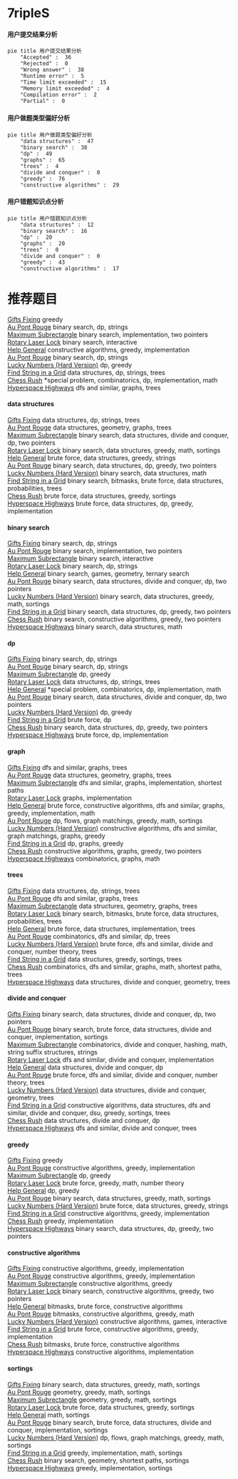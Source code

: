 # 7ripleS
<!-- tabs:start -->
#### **用户提交结果分析**

```mermaid
pie title 用户提交结果分析
    "Accepted" :  36
    "Rejected" :  0
    "Wrong answer" :  38
    "Runtime error" :  5
    "Time limit exceeded" :  15
    "Memory limit exceeded" :  4
    "Compilation error" :  2
    "Partial" :  0
```
#### **用户做题类型偏好分析**

```mermaid
pie title 用户做题类型偏好分析
    "data structures" :  47
    "binary search" :  38
    "dp" :  49
    "graphs" :  65
    "trees" :  4
    "divide and conquer" :  0
    "greedy" :  76
    "constructive algorithms" :  29
```
#### **用户错题知识点分析**

```mermaid
pie title 用户错题知识点分析
    "data structures" :  12
    "binary search" :  16
    "dp" :  20
    "graphs" :  20
    "trees" :  0
    "divide and conquer" :  0
    "greedy" :  43
    "constructive algorithms" :  17
```
<!-- tabs:end -->
# 推荐题目
[Gifts Fixing](http://codeforces.com/problemset/problem/1399/B)		greedy		  
[Au Pont Rouge](https://codeforces.com/contest/1314/problem/C)		binary search,
                        dp,
                        strings		  
[Maximum Subrectangle](http://codeforces.com/problemset/problem/1060/C)		binary search,
                        implementation,
                        two pointers		  
[Rotary Laser Lock](http://codeforces.com/problemset/problem/1428/H)		binary search,
                        interactive		  
[Help General](http://codeforces.com/problemset/problem/142/B)		constructive algorithms,
                        greedy,
                        implementation		  
[Au Pont Rouge](https://codeforces.com/contest/1315/problem/F)		binary search,
                        dp,
                        strings		  
[Lucky Numbers (Hard Version)](http://codeforces.com/problemset/problem/1428/G2)		dp,
                        greedy		  
[Find String in a Grid](http://codeforces.com/problemset/problem/1252/D)		data structures,
                        dp,
                        strings,
                        trees		  
[Chess Rush](http://codeforces.com/problemset/problem/1403/C)		*special problem,
                        combinatorics,
                        dp,
                        implementation,
                        math		  
[Hyperspace Highways](http://codeforces.com/problemset/problem/1045/C)		dfs and similar,
                        graphs,
                        trees		  
<!-- tabs:start -->
#### **data structures**
[Gifts Fixing](http://codeforces.com/problemset/problem/1252/D)		data structures,
                        dp,
                        strings,
                        trees		  
[Au Pont Rouge](http://codeforces.com/problemset/problem/1368/G)		data structures,
                        geometry,
                        graphs,
                        trees		  
[Maximum Subrectangle](http://codeforces.com/problemset/problem/1428/F)		binary search,
                        data structures,
                        divide and conquer,
                        dp,
                        two pointers		  
[Rotary Laser Lock](http://codeforces.com/problemset/problem/1428/E)		binary search,
                        data structures,
                        greedy,
                        math,
                        sortings		  
[Help General](http://codeforces.com/problemset/problem/1428/C)		brute force,
                        data structures,
                        greedy,
                        strings		  
[Au Pont Rouge](http://codeforces.com/problemset/problem/1492/C)		binary search,
                        data structures,
                        dp,
                        greedy,
                        two pointers		  
[Lucky Numbers (Hard Version)](http://codeforces.com/problemset/problem/1490/G)		binary search,
                        data structures,
                        math		  
[Find String in a Grid](http://codeforces.com/problemset/problem/1479/D)		binary search,
                        bitmasks,
                        brute force,
                        data structures,
                        probabilities,
                        trees		  
[Chess Rush](http://codeforces.com/problemset/problem/1497/A)		brute force,
                        data structures,
                        greedy,
                        sortings		  
[Hyperspace Highways](http://codeforces.com/problemset/problem/1491/C)		brute force,
                        data structures,
                        dp,
                        greedy,
                        implementation		  
#### **binary search**
[Gifts Fixing](https://codeforces.com/contest/1314/problem/C)		binary search,
                        dp,
                        strings		  
[Au Pont Rouge](http://codeforces.com/problemset/problem/1060/C)		binary search,
                        implementation,
                        two pointers		  
[Maximum Subrectangle](http://codeforces.com/problemset/problem/1428/H)		binary search,
                        interactive		  
[Rotary Laser Lock](https://codeforces.com/contest/1315/problem/F)		binary search,
                        dp,
                        strings		  
[Help General](http://codeforces.com/problemset/problem/1427/H)		binary search,
                        games,
                        geometry,
                        ternary search		  
[Au Pont Rouge](http://codeforces.com/problemset/problem/1428/F)		binary search,
                        data structures,
                        divide and conquer,
                        dp,
                        two pointers		  
[Lucky Numbers (Hard Version)](http://codeforces.com/problemset/problem/1428/E)		binary search,
                        data structures,
                        greedy,
                        math,
                        sortings		  
[Find String in a Grid](http://codeforces.com/problemset/problem/1492/C)		binary search,
                        data structures,
                        dp,
                        greedy,
                        two pointers		  
[Chess Rush](http://codeforces.com/problemset/problem/1463/D)		binary search,
                        constructive algorithms,
                        greedy,
                        two pointers		  
[Hyperspace Highways](http://codeforces.com/problemset/problem/1490/G)		binary search,
                        data structures,
                        math		  
#### **dp**
[Gifts Fixing](https://codeforces.com/contest/1314/problem/C)		binary search,
                        dp,
                        strings		  
[Au Pont Rouge](https://codeforces.com/contest/1315/problem/F)		binary search,
                        dp,
                        strings		  
[Maximum Subrectangle](http://codeforces.com/problemset/problem/1428/G2)		dp,
                        greedy		  
[Rotary Laser Lock](http://codeforces.com/problemset/problem/1252/D)		data structures,
                        dp,
                        strings,
                        trees		  
[Help General](http://codeforces.com/problemset/problem/1403/C)		*special problem,
                        combinatorics,
                        dp,
                        implementation,
                        math		  
[Au Pont Rouge](http://codeforces.com/problemset/problem/1428/F)		binary search,
                        data structures,
                        divide and conquer,
                        dp,
                        two pointers		  
[Lucky Numbers (Hard Version)](http://codeforces.com/problemset/problem/1428/G1)		dp,
                        greedy		  
[Find String in a Grid](http://codeforces.com/problemset/problem/142/C)		brute force,
                        dp		  
[Chess Rush](http://codeforces.com/problemset/problem/1492/C)		binary search,
                        data structures,
                        dp,
                        greedy,
                        two pointers		  
[Hyperspace Highways](https://codeforces.com/contest/1457/problem/C)		brute force,
                        dp,
                        implementation		  
#### **graph**
[Gifts Fixing](http://codeforces.com/problemset/problem/1045/C)		dfs and similar,
                        graphs,
                        trees		  
[Au Pont Rouge](http://codeforces.com/problemset/problem/1368/G)		data structures,
                        geometry,
                        graphs,
                        trees		  
[Maximum Subrectangle](http://codeforces.com/problemset/problem/1105/D)		dfs and similar,
                        graphs,
                        implementation,
                        shortest paths		  
[Rotary Laser Lock](http://codeforces.com/problemset/problem/1428/B)		graphs,
                        implementation		  
[Help General](http://codeforces.com/problemset/problem/1487/C)		brute force,
                        constructive algorithms,
                        dfs and similar,
                        graphs,
                        greedy,
                        implementation,
                        math		  
[Au Pont Rouge](http://codeforces.com/problemset/problem/1437/C)		dp,
                        flows,
                        graph matchings,
                        greedy,
                        math,
                        sortings		  
[Lucky Numbers (Hard Version)](http://codeforces.com/problemset/problem/1470/D)		constructive algorithms,
                        dfs and similar,
                        graph matchings,
                        graphs,
                        greedy		  
[Find String in a Grid](http://codeforces.com/problemset/problem/1476/C)		dp,
                        graphs,
                        greedy		  
[Chess Rush](http://codeforces.com/problemset/problem/1304/D)		constructive algorithms,
                        graphs,
                        greedy,
                        two pointers		  
[Hyperspace Highways](http://codeforces.com/problemset/problem/1475/C)		combinatorics,
                        graphs,
                        math		  
#### **trees**
[Gifts Fixing](http://codeforces.com/problemset/problem/1252/D)		data structures,
                        dp,
                        strings,
                        trees		  
[Au Pont Rouge](http://codeforces.com/problemset/problem/1045/C)		dfs and similar,
                        graphs,
                        trees		  
[Maximum Subrectangle](http://codeforces.com/problemset/problem/1368/G)		data structures,
                        geometry,
                        graphs,
                        trees		  
[Rotary Laser Lock](http://codeforces.com/problemset/problem/1479/D)		binary search,
                        bitmasks,
                        brute force,
                        data structures,
                        probabilities,
                        trees		  
[Help General](http://codeforces.com/problemset/problem/1511/C)		brute force,
                        data structures,
                        implementation,
                        trees		  
[Au Pont Rouge](http://codeforces.com/problemset/problem/1499/F)		combinatorics,
                        dfs and similar,
                        dp,
                        trees		  
[Lucky Numbers (Hard Version)](http://codeforces.com/problemset/problem/1491/E)		brute force,
                        dfs and similar,
                        divide and conquer,
                        number theory,
                        trees		  
[Find String in a Grid](http://codeforces.com/problemset/problem/1466/D)		data structures,
                        greedy,
                        sortings,
                        trees		  
[Chess Rush](http://codeforces.com/problemset/problem/1495/D)		combinatorics,
                        dfs and similar,
                        graphs,
                        math,
                        shortest paths,
                        trees		  
[Hyperspace Highways](http://codeforces.com/problemset/problem/1303/G)		data structures,
                        divide and conquer,
                        geometry,
                        trees		  
#### **divide and conquer**
[Gifts Fixing](http://codeforces.com/problemset/problem/1428/F)		binary search,
                        data structures,
                        divide and conquer,
                        dp,
                        two pointers		  
[Au Pont Rouge](http://codeforces.com/problemset/problem/1461/D)		binary search,
                        brute force,
                        data structures,
                        divide and conquer,
                        implementation,
                        sortings		  
[Maximum Subrectangle](http://codeforces.com/problemset/problem/1466/G)		combinatorics,
                        divide and conquer,
                        hashing,
                        math,
                        string suffix structures,
                        strings		  
[Rotary Laser Lock](http://codeforces.com/problemset/problem/1490/D)		dfs and similar,
                        divide and conquer,
                        implementation		  
[Help General](https://codeforces.com/contest/1483/problem/C)		data structures,
                        divide and conquer,
                        dp		  
[Au Pont Rouge](http://codeforces.com/problemset/problem/1491/E)		brute force,
                        dfs and similar,
                        divide and conquer,
                        number theory,
                        trees		  
[Lucky Numbers (Hard Version)](http://codeforces.com/problemset/problem/1303/G)		data structures,
                        divide and conquer,
                        geometry,
                        trees		  
[Find String in a Grid](http://codeforces.com/problemset/problem/1494/D)		constructive algorithms,
                        data structures,
                        dfs and similar,
                        divide and conquer,
                        dsu,
                        greedy,
                        sortings,
                        trees		  
[Chess Rush](http://codeforces.com/problemset/problem/1482/E)		data structures,
                        divide and conquer,
                        dp		  
[Hyperspace Highways](http://codeforces.com/problemset/problem/566/C)		dfs and similar,
                        divide and conquer,
                        trees		  
#### **greedy**
[Gifts Fixing](http://codeforces.com/problemset/problem/1399/B)		greedy		  
[Au Pont Rouge](http://codeforces.com/problemset/problem/142/B)		constructive algorithms,
                        greedy,
                        implementation		  
[Maximum Subrectangle](http://codeforces.com/problemset/problem/1428/G2)		dp,
                        greedy		  
[Rotary Laser Lock](http://codeforces.com/problemset/problem/1388/A)		brute force,
                        greedy,
                        math,
                        number theory		  
[Help General](http://codeforces.com/problemset/problem/1428/G1)		dp,
                        greedy		  
[Au Pont Rouge](http://codeforces.com/problemset/problem/1428/E)		binary search,
                        data structures,
                        greedy,
                        math,
                        sortings		  
[Lucky Numbers (Hard Version)](http://codeforces.com/problemset/problem/1428/C)		brute force,
                        data structures,
                        greedy,
                        strings		  
[Find String in a Grid](http://codeforces.com/problemset/problem/1428/D)		constructive algorithms,
                        greedy,
                        implementation		  
[Chess Rush](http://codeforces.com/problemset/problem/1131/B)		greedy,
                        implementation		  
[Hyperspace Highways](http://codeforces.com/problemset/problem/1492/C)		binary search,
                        data structures,
                        dp,
                        greedy,
                        two pointers		  
#### **constructive algorithms**
[Gifts Fixing](http://codeforces.com/problemset/problem/142/B)		constructive algorithms,
                        greedy,
                        implementation		  
[Au Pont Rouge](http://codeforces.com/problemset/problem/1428/D)		constructive algorithms,
                        greedy,
                        implementation		  
[Maximum Subrectangle](http://codeforces.com/problemset/problem/1493/A)		constructive algorithms,
                        greedy		  
[Rotary Laser Lock](http://codeforces.com/problemset/problem/1463/D)		binary search,
                        constructive algorithms,
                        greedy,
                        two pointers		  
[Help General](https://codeforces.com/contest/1456/problem/B)		bitmasks,
                        brute force,
                        constructive algorithms		  
[Au Pont Rouge](http://codeforces.com/problemset/problem/1492/D)		bitmasks,
                        constructive algorithms,
                        greedy,
                        math		  
[Lucky Numbers (Hard Version)](https://codeforces.com/contest/1504/problem/D)		constructive algorithms,
                        games,
                        interactive		  
[Find String in a Grid](https://codeforces.com/contest/1483/problem/A)		brute force,
                        constructive algorithms,
                        greedy,
                        implementation		  
[Chess Rush](https://codeforces.com/contest/1457/problem/D)		bitmasks,
                        brute force,
                        constructive algorithms		  
[Hyperspace Highways](http://codeforces.com/problemset/problem/1513/A)		constructive algorithms,
                        implementation		  
#### **sortings**
[Gifts Fixing](http://codeforces.com/problemset/problem/1428/E)		binary search,
                        data structures,
                        greedy,
                        math,
                        sortings		  
[Au Pont Rouge](https://codeforces.com/contest/1496/problem/C)		geometry,
                        greedy,
                        math,
                        sortings		  
[Maximum Subrectangle](http://codeforces.com/problemset/problem/1495/A)		geometry,
                        greedy,
                        math,
                        sortings		  
[Rotary Laser Lock](http://codeforces.com/problemset/problem/1497/A)		brute force,
                        data structures,
                        greedy,
                        sortings		  
[Help General](http://codeforces.com/problemset/problem/1427/A)		math,
                        sortings		  
[Au Pont Rouge](http://codeforces.com/problemset/problem/1461/D)		binary search,
                        brute force,
                        data structures,
                        divide and conquer,
                        implementation,
                        sortings		  
[Lucky Numbers (Hard Version)](http://codeforces.com/problemset/problem/1437/C)		dp,
                        flows,
                        graph matchings,
                        greedy,
                        math,
                        sortings		  
[Find String in a Grid](http://codeforces.com/problemset/problem/1473/A)		greedy,
                        implementation,
                        math,
                        sortings		  
[Chess Rush](http://codeforces.com/problemset/problem/1486/B)		binary search,
                        geometry,
                        shortest paths,
                        sortings		  
[Hyperspace Highways](http://codeforces.com/problemset/problem/1480/B)		greedy,
                        implementation,
                        sortings		  
<!-- tabs:end -->
